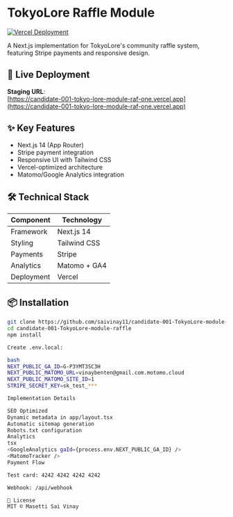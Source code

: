 # TokyoLore Raffle Module

[![Vercel Deployment](https://img.shields.io/badge/Vercel-Deployed-%23000000?logo=vercel)](https://candidate-001-tokyo-lore-module-raf-one.vercel.app)

A Next.js implementation for TokyoLore's community raffle system, featuring Stripe payments and responsive design.

## 🚀 Live Deployment
**Staging URL**:  
[https://candidate-001-tokyo-lore-module-raf-one.vercel.app](https://candidate-001-tokyo-lore-module-raf-one.vercel.app)

## ✨ Key Features
- Next.js 14 (App Router)
- Stripe payment integration
- Responsive UI with Tailwind CSS
- Vercel-optimized architecture
- Matomo/Google Analytics integration

## 🛠️ Technical Stack
| Component          | Technology           |
|--------------------|----------------------|
| Framework          | Next.js 14           |
| Styling           | Tailwind CSS         |
| Payments          | Stripe               |
| Analytics         | Matomo + GA4         |
| Deployment        | Vercel               |

## 📦 Installation
```bash
git clone https://github.com/saivinay11/candidate-001-TokyoLore-module-raffle.git
cd candidate-001-TokyoLore-module-raffle
npm install

Create .env.local:

bash
NEXT_PUBLIC_GA_ID=G-P3YMT3SC3H
NEXT_PUBLIC_MATOMO_URL=vinaybenten@gmail.com.motomo.cloud
NEXT_PUBLIC_MATOMO_SITE_ID=1
STRIPE_SECRET_KEY=sk_test_***

Implementation Details

SEO Optimized
Dynamic metadata in app/layout.tsx
Automatic sitemap generation
Robots.txt configuration
Analytics
tsx
<GoogleAnalytics gaId={process.env.NEXT_PUBLIC_GA_ID} />
<MatomoTracker />
Payment Flow

Test card: 4242 4242 4242 4242

Webhook: /api/webhook

📄 License
MIT © Masetti Sai Vinay